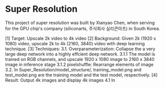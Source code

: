 # Super Resolution

This project of super resolution was built by Xianyao Chen, when serving for the GPU chip's company (siliconarts, 주식회사 실리콘아츠) in South Korea.

[1] Target: Upscale 2k video to 4k video 
[2] Background: Given 2k (1920 x 1080) video, upscale 2k to 4k (2160, 3840) video with deep learning technique.
[3] Techniques:
3.1. Overparameterization: Collapse the a very large deep network into a highly effcient deep network. 
     3.1.1 The model is trained on RGB channels, and upscale 1920 x 1080 image to 2160 x 3840 image in inference stage
     3.1.2 pixelshuffle: Rearrange elements of image
3.2. In Super_Resolution/model_structure/, training_model.png and test_model.png are the training model and the test model, respectively.
[4] Result: Output 4k images and display 4k images
4.1 In 

